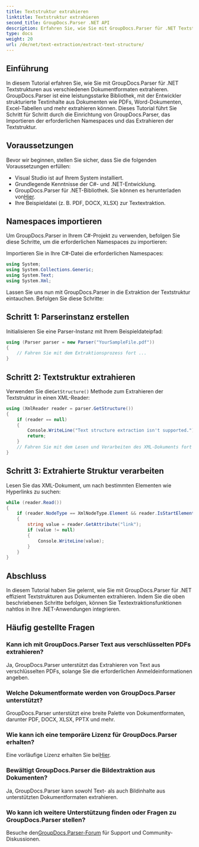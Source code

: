 ```yaml
---
title: Textstruktur extrahieren
linktitle: Textstruktur extrahieren
second_title: GroupDocs.Parser .NET API
description: Erfahren Sie, wie Sie mit GroupDocs.Parser für .NET Textstrukturen aus verschiedenen Dokumentformaten extrahieren. Ein Schritt-für-Schritt-Tutorial mit Codebeispielen.
type: docs
weight: 20
url: /de/net/text-extraction/extract-text-structure/
---
```

## Einführung
In diesem Tutorial erfahren Sie, wie Sie mit GroupDocs.Parser für .NET Textstrukturen aus verschiedenen Dokumentformaten extrahieren. GroupDocs.Parser ist eine leistungsstarke Bibliothek, mit der Entwickler strukturierte Textinhalte aus Dokumenten wie PDFs, Word-Dokumenten, Excel-Tabellen und mehr extrahieren können. Dieses Tutorial führt Sie Schritt für Schritt durch die Einrichtung von GroupDocs.Parser, das Importieren der erforderlichen Namespaces und das Extrahieren der Textstruktur.
## Voraussetzungen
Bevor wir beginnen, stellen Sie sicher, dass Sie die folgenden Voraussetzungen erfüllen:
- Visual Studio ist auf Ihrem System installiert.
- Grundlegende Kenntnisse der C#- und .NET-Entwicklung.
-  GroupDocs.Parser für .NET-Bibliothek. Sie können es herunterladen von[Hier](https://releases.groupdocs.com/parser/net/).
- Ihre Beispieldatei (z. B. PDF, DOCX, XLSX) zur Textextraktion.
## Namespaces importieren
Um GroupDocs.Parser in Ihrem C#-Projekt zu verwenden, befolgen Sie diese Schritte, um die erforderlichen Namespaces zu importieren:

Importieren Sie in Ihre C#-Datei die erforderlichen Namespaces:
```csharp
using System;
using System.Collections.Generic;
using System.Text;
using System.Xml;
```
Lassen Sie uns nun mit GroupDocs.Parser in die Extraktion der Textstruktur eintauchen. Befolgen Sie diese Schritte:
## Schritt 1: Parserinstanz erstellen
Initialisieren Sie eine Parser-Instanz mit Ihrem Beispieldateipfad:
```csharp
using (Parser parser = new Parser("YourSampleFile.pdf"))
{
    // Fahren Sie mit dem Extraktionsprozess fort ...
}
```
## Schritt 2: Textstruktur extrahieren
 Verwenden Sie die`GetStructure()` Methode zum Extrahieren der Textstruktur in einen XML-Reader:
```csharp
using (XmlReader reader = parser.GetStructure())
{
    if (reader == null)
    {
        Console.WriteLine("Text structure extraction isn't supported.");
        return;
    }
    // Fahren Sie mit dem Lesen und Verarbeiten des XML-Dokuments fort …
}
```
## Schritt 3: Extrahierte Struktur verarbeiten
Lesen Sie das XML-Dokument, um nach bestimmten Elementen wie Hyperlinks zu suchen:
```csharp
while (reader.Read())
{
    if (reader.NodeType == XmlNodeType.Element && reader.IsStartElement() && reader.Name.ToLowerInvariant() == "hyperlink")
    {
        string value = reader.GetAttribute("link");
        if (value != null)
        {
            Console.WriteLine(value);
        }
    }
}
```
## Abschluss
In diesem Tutorial haben Sie gelernt, wie Sie mit GroupDocs.Parser für .NET effizient Textstrukturen aus Dokumenten extrahieren. Indem Sie die oben beschriebenen Schritte befolgen, können Sie Textextraktionsfunktionen nahtlos in Ihre .NET-Anwendungen integrieren.

## Häufig gestellte Fragen
### Kann ich mit GroupDocs.Parser Text aus verschlüsselten PDFs extrahieren?
Ja, GroupDocs.Parser unterstützt das Extrahieren von Text aus verschlüsselten PDFs, solange Sie die erforderlichen Anmeldeinformationen angeben.
### Welche Dokumentformate werden von GroupDocs.Parser unterstützt?
GroupDocs.Parser unterstützt eine breite Palette von Dokumentformaten, darunter PDF, DOCX, XLSX, PPTX und mehr.
### Wie kann ich eine temporäre Lizenz für GroupDocs.Parser erhalten?
 Eine vorläufige Lizenz erhalten Sie bei[Hier](https://purchase.groupdocs.com/temporary-license/).
### Bewältigt GroupDocs.Parser die Bildextraktion aus Dokumenten?
Ja, GroupDocs.Parser kann sowohl Text- als auch Bildinhalte aus unterstützten Dokumentformaten extrahieren.
### Wo kann ich weitere Unterstützung finden oder Fragen zu GroupDocs.Parser stellen?
 Besuche den[GroupDocs.Parser-Forum](https://forum.groupdocs.com/c/parser/17) für Support und Community-Diskussionen.